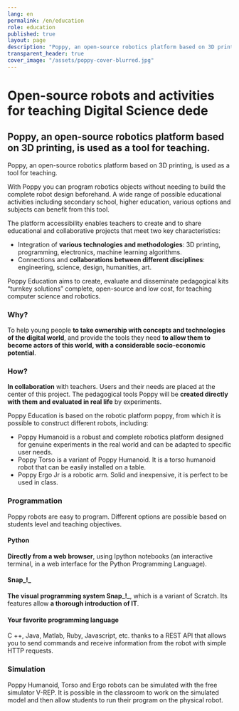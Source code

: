 ```yaml
---
lang: en
permalink: /en/education
role: education
published: true
layout: page
description: "Poppy, an open-source robotics platform based on 3D printing, is used as a tool for teaching"
transparent_header: true
cover_image: "/assets/poppy-cover-blurred.jpg"
---
```



# Open-source robots and activities for teaching Digital Science dede

## Poppy, an open-source robotics platform based on 3D printing, is used as a tool for teaching.

Poppy, an open-source robotics platform based on 3D printing, is used as a tool for teaching.

With Poppy you can program robotics objects without needing to build the complete robot design beforehand. A wide range of possible educational activities including secondary school, higher education, various options and subjects can benefit from this tool.

The platform accessibility enables teachers to create and to share educational and collaborative projects that meet two key characteristics:

* Integration of **various technologies and methodologies**: 3D printing, programming, electronics, machine learning algorithms.
* Connections and **collaborations between different disciplines**: engineering, science, design, humanities, art.

Poppy Education aims to create, evaluate and disseminate pedagogical kits “turnkey solutions” complete, open-source and low cost, for teaching computer science and robotics.

### Why?

To help young people **to take ownership with concepts and technologies of the digital world**, and provide the tools they need **to allow them to become actors of this world, with a considerable socio-economic potential**.

### How?

**In collaboration** with teachers. Users and their needs are placed at the center of this project. The pedagogical tools Poppy will be **created directly with them and evaluated in real life** by experiments.

Poppy Education is based on the robotic platform poppy, from which it is possible to construct different robots, including:

* Poppy Humanoid is a robust and complete robotics platform designed for genuine experiments in the real world and can be adapted to specific user needs.
* Poppy Torso is a variant of Poppy Humanoid. It is a torso humanoid robot that can be easily installed on a table.
* Poppy Ergo Jr is a robotic arm. Solid and inexpensive, it is perfect to be used in class.

### Programmation

Poppy robots are easy to program. Different options are possible based on students level and teaching objectives.

#### Python

**Directly from a web browser**, using Ipython notebooks (an interactive terminal, in a web interface for the Python Programming Language).

#### Snap_!_

**The visual programming system Snap_!_**, which is a variant of Scratch. Its features allow **a thorough introduction of IT**.

#### Your favorite programming language

C ++, Java, Matlab, Ruby, Javascript, etc. thanks to a REST API that allows you to send commands and receive information from the robot with simple HTTP requests.

### Simulation

Poppy Humanoid, Torso and Ergo robots can be simulated with the free simulator V-REP. It is possible in the classroom to work on the simulated model and then allow students to run their program on the physical robot.
